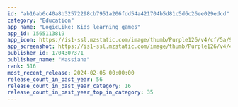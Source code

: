 ```yaml
---
id: "ab16ab6c40a8b32572298cb7951a206fdd54a421704b5d81c5d6c26ee029edcd"
category: "Education"
app_name: "LogicLike: Kids learning games"
app_id: 1565113819
app_icon: https://is1-ssl.mzstatic.com/image/thumb/Purple126/v4/cf/5a/97/cf5a979a-9a06-e7eb-0e1a-96253dc1d7d3/AppIcon-1x_U007emarketing-0-10-0-85-220.png/1024x1024bb.png
app_screenshot: https://is1-ssl.mzstatic.com/image/thumb/Purple126/v4/4a/7b/6a/4a7b6aa7-57f0-efe6-b814-c7221313b331/d11d6886-7fc3-4eae-819b-a91933b61250_1_U0029__414x896_EN.png/1242x2688bb.png
publisher_id: 1704307371
publisher_name: "Massiana"
rank: 516
most_recent_release: 2024-02-05 00:00:00
release_count_in_past_year: 56
release_count_in_past_year_category: 16
release_count_in_past_year_top_in_category: 35
---
```

